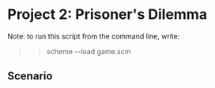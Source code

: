 Project 2: Prisoner's Dilemma
============================= 

Note: to run this script from the command line, write:

>> scheme --load game.scm

Scenario
-------- 


